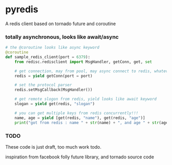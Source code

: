 # pyredis
A redis client based on tornado future and coroutine

### totally asynchronous, looks like await/async

```python
# the @coroutine looks like async keyword
@coroutine
def sample_redis_client(port = 6379):
    from redisc.redisclient import MsgHandler, getConn, get, set

    # get connection, may from pool, may async connect to redis, whatever
    redis = yield getConn(port = port)

    # set the protocol parser
    redis.setMsgCallback(MsgHandler())

    # get remote slogon from redis, yield looks like await keyword
    slogan = yield get(redis, "slogan")

    # you can get multiple keys from redis concurrently!!!
    name, age = yield [get(redis, "name"), get(redis, "age")]
    print("got from redis : name " + str(name) + ", and age " + str(age))
```

### TODO
These code is just draft, too much work todo.

inspiration from facebook folly future library, and tornado source code
